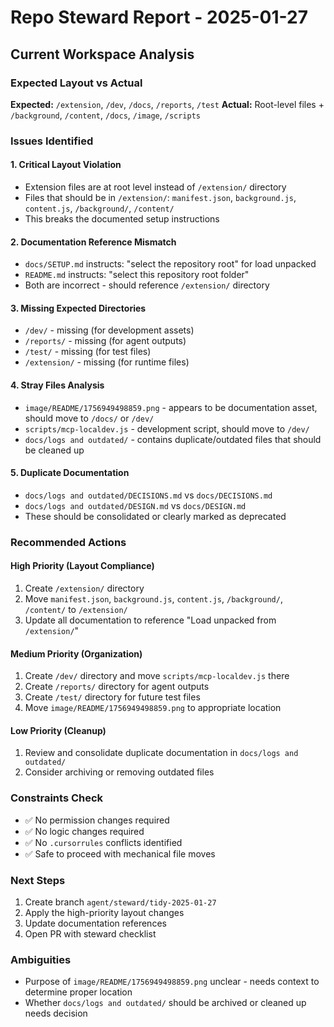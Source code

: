 # Repo Steward Report - 2025-01-27

## Current Workspace Analysis

### Expected Layout vs Actual
**Expected:** `/extension`, `/dev`, `/docs`, `/reports`, `/test`
**Actual:** Root-level files + `/background`, `/content`, `/docs`, `/image`, `/scripts`

### Issues Identified

#### 1. **Critical Layout Violation**
- Extension files are at root level instead of `/extension/` directory
- Files that should be in `/extension/`: `manifest.json`, `background.js`, `content.js`, `/background/`, `/content/`
- This breaks the documented setup instructions

#### 2. **Documentation Reference Mismatch**
- `docs/SETUP.md` instructs: "select the repository root" for load unpacked
- `README.md` instructs: "select this repository root folder" 
- Both are incorrect - should reference `/extension/` directory

#### 3. **Missing Expected Directories**
- `/dev/` - missing (for development assets)
- `/reports/` - missing (for agent outputs)
- `/test/` - missing (for test files)
- `/extension/` - missing (for runtime files)

#### 4. **Stray Files Analysis**
- `image/README/1756949498859.png` - appears to be documentation asset, should move to `/docs/` or `/dev/`
- `scripts/mcp-localdev.js` - development script, should move to `/dev/`
- `docs/logs and outdated/` - contains duplicate/outdated files that should be cleaned up

#### 5. **Duplicate Documentation**
- `docs/logs and outdated/DECISIONS.md` vs `docs/DECISIONS.md`
- `docs/logs and outdated/DESIGN.md` vs `docs/DESIGN.md`
- These should be consolidated or clearly marked as deprecated

### Recommended Actions

#### High Priority (Layout Compliance)
1. Create `/extension/` directory
2. Move `manifest.json`, `background.js`, `content.js`, `/background/`, `/content/` to `/extension/`
3. Update all documentation to reference "Load unpacked from `/extension/`"

#### Medium Priority (Organization)
1. Create `/dev/` directory and move `scripts/mcp-localdev.js` there
2. Create `/reports/` directory for agent outputs
3. Create `/test/` directory for future test files
4. Move `image/README/1756949498859.png` to appropriate location

#### Low Priority (Cleanup)
1. Review and consolidate duplicate documentation in `docs/logs and outdated/`
2. Consider archiving or removing outdated files

### Constraints Check
- ✅ No permission changes required
- ✅ No logic changes required  
- ✅ No `.cursorrules` conflicts identified
- ✅ Safe to proceed with mechanical file moves

### Next Steps
1. Create branch `agent/steward/tidy-2025-01-27`
2. Apply the high-priority layout changes
3. Update documentation references
4. Open PR with steward checklist

### Ambiguities
- Purpose of `image/README/1756949498859.png` unclear - needs context to determine proper location
- Whether `docs/logs and outdated/` should be archived or cleaned up needs decision